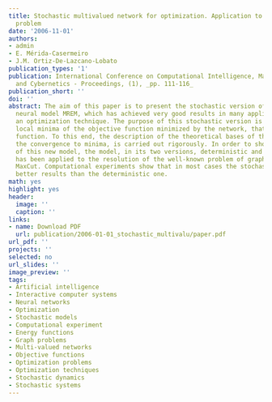 ```yaml
---
title: Stochastic multivalued network for optimization. Application to the graph MaxCut
  problem
date: '2006-11-01'
authors:
- admin
- E. Mérida-Casermeiro
- J.M. Ortiz-De-Lazcano-Lobato
publication_types: '1'
publication: International Conference on Computational Intelligence, Man-Machine Systems
  and Cybernetics - Proceedings, (1), _pp. 111-116_
publication_short: ''
doi: ''
abstract: The aim of this paper is to present the stochastic version of the multivalued
  neural model MREM, which has achieved very good results in many applications, as
  an optimization technique. The purpose of this stochastic version is to avoid certain
  local minima of the objective function minimized by the network, that is, the energy
  function. To this end, the description of the theoretical bases of this model, guaranteeing
  the convergence to minima, is carried out rigorously. In order to show the efficiency
  of this new model, the model, in its two versions, deterministic and stochastic,
  has been applied to the resolution of the well-known problem of graph partition,
  MaxCut. Computational experiments show that in most cases the stochastic model achieves
  better results than the deterministic one.
math: yes
highlight: yes
header:
  image: ''
  caption: ''
links:
- name: Download PDF
  url: publication/2006-01-01_stochastic_multivalu/paper.pdf
url_pdf: ''
projects: ''
selected: no
url_slides: ''
image_preview: ''
tags:
- Artificial intelligence
- Interactive computer systems
- Neural networks
- Optimization
- Stochastic models
- Computational experiment
- Energy functions
- Graph problems
- Multi-valued networks
- Objective functions
- Optimization problems
- Optimization techniques
- Stochastic dynamics
- Stochastic systems
---
```

